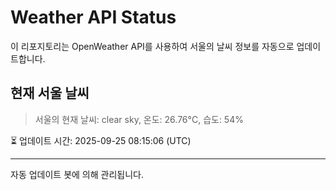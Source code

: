 
# Weather API Status

이 리포지토리는 OpenWeather API를 사용하여 서울의 날씨 정보를 자동으로 업데이트합니다.

## 현재 서울 날씨
> 서울의 현재 날씨: clear sky, 온도: 26.76°C, 습도: 54%

⏳ 업데이트 시간: 2025-09-25 08:15:06 (UTC)

---
자동 업데이트 봇에 의해 관리됩니다.
